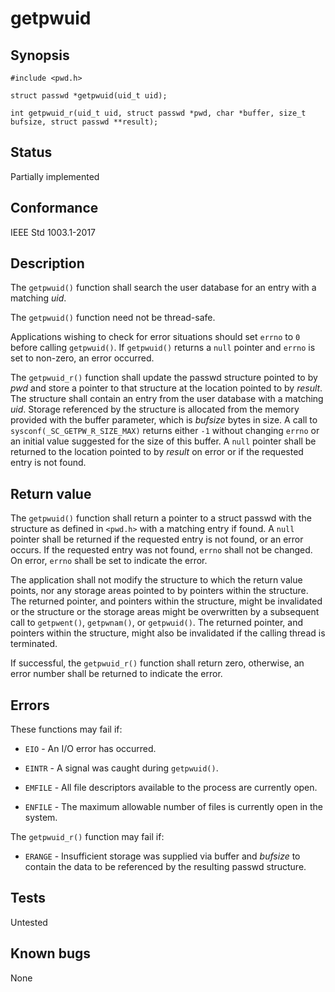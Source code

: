 # getpwuid

## Synopsis

`#include <pwd.h>`

`struct passwd *getpwuid(uid_t uid);`

`int getpwuid_r(uid_t uid, struct passwd *pwd, char *buffer, size_t bufsize, struct passwd **result);`

## Status

Partially implemented

## Conformance

IEEE Std 1003.1-2017

## Description

The `getpwuid()` function shall search the user database for an entry with a matching _uid_.

The `getpwuid()` function need not be thread-safe.

Applications wishing to check for error situations should set `errno` to `0` before calling `getpwuid()`.
If `getpwuid()` returns a `null` pointer and `errno` is set to non-zero, an error occurred.

The ``getpwuid_r()`` function shall update the passwd structure pointed to by _pwd_ and store a pointer to that
structure at the location pointed to by _result_. The structure shall contain an entry from the user database with
a matching _uid_. Storage referenced by the structure is allocated from the memory provided with the buffer parameter,
which is _bufsize_ bytes in size. A call to `sysconf(_SC_GETPW_R_SIZE_MAX)` returns either `-1` without changing `errno`
or an initial value suggested for the size of this buffer. A `null` pointer shall be returned to the location pointed to
by _result_ on error or if the requested entry is not found.

## Return value

The `getpwuid()` function shall return a pointer to a struct passwd with the structure as defined in `<pwd.h>` with a
matching entry if found. A `null` pointer shall be returned if the requested entry is not found, or an error occurs.
If the requested entry was not found, `errno` shall not be changed. On error, `errno` shall be set to indicate the
error.

The application shall not modify the structure to which the return value points, nor any storage areas pointed to by
pointers within the structure. The returned pointer, and pointers within the structure, might be invalidated or the
structure or the storage areas might be overwritten by a subsequent call to `getpwent()`, `getpwnam()`, or `getpwuid()`.
The returned pointer, and pointers within the structure, might also be invalidated if the calling thread is terminated.

If successful, the `getpwuid_r()` function shall return zero, otherwise, an error number shall be returned to indicate
the error.

## Errors

These functions may fail if:

* `EIO` - An I/O error has occurred.

* `EINTR` - A signal was caught during `getpwuid()`.

* `EMFILE` - All file descriptors available to the process are currently open.

* `ENFILE` - The maximum allowable number of files is currently open in the system.

The `getpwuid_r()` function may fail if:

* `ERANGE` - Insufficient storage was supplied via buffer and _bufsize_ to contain the data to be referenced by the
resulting passwd structure.

## Tests

Untested

## Known bugs

None
